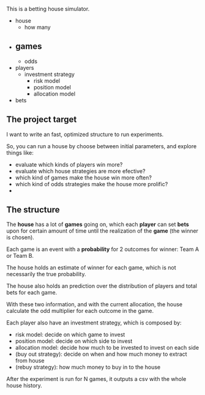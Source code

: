 This is a betting house simulator.

- house
    - how many
- games
    - 
    - odds
- players
    - investment strategy
        - risk model
        - position model
        - allocation model
- bets

## The project target

I want to write an fast, optimized structure to run experiments.

So, you can run a house by choose between initial parameters, and explore things like:

- evaluate which kinds of players win more?
- evaluate which house strategies are more efective?
- which kind of games make the house win more often?
- which kind of odds strategies make the house more prolific?
- 


## The structure

The **house** has a lot of **games** going on, which each **player** can set **bets** upon for certain amount of time until the realization of the **game** (the winner is chosen).

Each game is an event with a **probability** for 2 outcomes for winner: Team A or Team B.

The house holds an estimate of winner for each game, which is not necessarily the true probability.

The house also holds an prediction over the distribution of players and total bets for each game.

With these two information, and with the current allocation, the house calculate the odd multiplier for each outcome in the game.

Each player also have an investment strategy, which is composed by:
- risk model: decide on which game to invest
- position model: decide on which side to invest
- allocation model: decide how much to be invested to invest on each side
- (buy out strategy): decide on when and how much money to extract from house
- (rebuy strategy): how much money to buy in to the house

After the experiment is run for N games, it outputs a csv with the whole house history.



